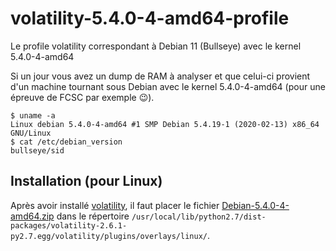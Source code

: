# volatility-5.4.0-4-amd64-profile
Le profile volatility correspondant à Debian 11 (Bullseye) avec le kernel 5.4.0-4-amd64

Si un jour vous avez un dump de RAM à analyser et que celui-ci provient d'un machine tournant sous Debian avec le kernel 5.4.0-4-amd64 (pour une épreuve de FCSC par exemple 😉).

```
$ uname -a
Linux debian 5.4.0-4-amd64 #1 SMP Debian 5.4.19-1 (2020-02-13) x86_64 GNU/Linux
$ cat /etc/debian_version
bullseye/sid
```

## Installation (pour Linux)

Après avoir installé [volatility](https://www.volatilityfoundation.org/), il faut placer le fichier [Debian-5.4.0-4-amd64.zip](Debian-5.4.0-4-amd64.zip) dans le répertoire `/usr/local/lib/python2.7/dist-packages/volatility-2.6.1-py2.7.egg/volatility/plugins/overlays/linux/`.
